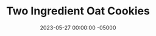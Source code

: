 ---
layout: post
title:  "Two Ingredient Oat Cookies"
date:   2023-05-27 00:00:00 -05000
categories: 
- Recipes
- Healthier Dessert
permalink: /recipes/two-ingredient-oat-cookies
image: /assets/Food/Healthier Dessert/2 Ing Oat Cookie/oat-cookies-cover.jpg
ing: 2oatcookie-ing
facts: 2oatcookie-facts
section1: 
start2: 
section2: 
start3: 
section3: 
start4: 
section4: 
start5: 
section5: 
Prep: 8
Rest: 
Cook: 12
Source1: https://www.youtube.com/watch?v=4ZeK_iLauko
Source2: https://www.youtube.com/watch?v=k4EwFQWUPcY
whisk: https://s.samsungfood.com/zhSeO
tags: 
- two ingredient
- mashed banana
- 2 ingredient
- banana
- applesauce
- unsweetened applesauce
- cinnamon
- vanilla extract
- extract
- chocolate chips
- raisins
- nuts
- apple spread
- apple butter
- jam
- gluten free
- sugar free
Description: These simple cookies are made with simply mashed banana and quick oats. They can be easily customized by switching out the banana for unsweetened applesauce, pumpkin puree, or really anything you can think of. Or feel free to fold in whatever mix-ins you like, such as chocolate chips, raisins, or chopped nuts
Instructions: 
- Preheat your oven to 350F and line a cookie sheet with parchment paper<br><br>

- In a bowl, add your banana, and mash with the back of a fork until smooth. Mix in the oats, with an optional small pinch of salt<br><br>
- <center><img src="/assets/Food/Healthier Dessert/2 Ing Oat Cookie/oat-cookies-2.jpg" alt="" class="instruction-image"></center><br>

- Some other great options instead of banana are:<b></b>
- <br>&emsp;Unsweetened Applesauce
- <br>&emsp;<a href="apple-spread">No Sugar Added Apple Spread</a>
- <br>&emsp;Canned Pumpkin Puree
- <br>&emsp;<a href="sweet-potato-puree">Roasted Sweet Potato Puree</a>
- <br>&emsp;<a href="roasted-butternut-squash-puree">Roasted Butternut Squash Puree</a>
- <br>&emsp;<a href="berry-jam">Low Sugar Berry Jam</a>
- <br>Below is a batch I made with homemade blackberry jam (left) and applesauce (right)<br><br>
- <center><img src="/assets/Food/Healthier Dessert/2 Ing Oat Cookie/oat-cookies-3.jpg" alt="" class="instruction-image"></center><br>

- At this step, you can add any other flavors if you like. A dash of cinnamon or vanilla would be great, or you can fold in some mix-ins like chocolate chips or nuts<br><br>

- Scoop onto your lined tray, and lightly flatten the tops.  Bake at 350F for about 12 minutes. Transfer to a wire rack to cool<br><br>
- <center><img src="/assets/Food/Healthier Dessert/2 Ing Oat Cookie/oat-cookies-5.jpg" alt="" class="instruction-image"></center>
---